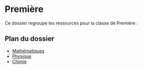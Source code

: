 # Première

Ce dossier regroupe les ressources pour la classe de Première :
## Plan du dossier

- [Mathématiques](./Maths/)
- [Physique](./Physique/)
- [Chimie](./Chimie/)
